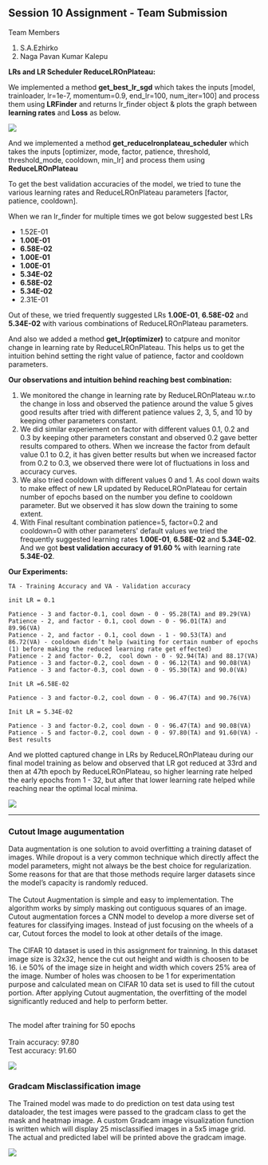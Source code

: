 ## Session 10 Assignment - Team Submission
Team Members
1. S.A.Ezhirko
2. Naga Pavan Kumar Kalepu

**LRs and LR Scheduler ReduceLROnPlateau:**

We implemented a method **get_best_lr_sgd** which takes the inputs [model, trainloader, lr=1e-7, momentum=0.9, end_lr=100, num_iter=100] and process them
using **LRFinder** and returns lr_finder object & plots the graph between **learning rates** and **Loss** as below.

![](images/lr_finder_plot_lrs_loss.png)

And we implemented a method **get_reducelronplateau_scheduler** which takes the inputs [optimizer, mode, factor, patience, threshold, threshold_mode, cooldown,
min_lr] and process them using **ReduceLROnPlateau**

To get the best validation accuracies of the model, we tried to tune the various learning rates and ReduceLROnPlateau parameters [factor, patience, cooldown].

When we ran lr_finder for multiple times we got below suggested best LRs

- 1.52E-01
- **1.00E-01**
- **6.58E-02**
- **1.00E-01**
- **1.00E-01**
- **5.34E-02**
- **6.58E-02**
- **5.34E-02**
- 2.31E-01

Out of these, we tried frequently suggested LRs **1.00E-01**, **6.58E-02** and **5.34E-02** with various combinations of ReduceLROnPlateau parameters.

And also we added a method **get_lr(optimizer)** to catpure and monitor change in learning rate by ReduceLROnPlateau. This helps us to get the intuition behind setting the right value of patience, factor and cooldown parameters.

**Our observations and intuition behind reaching best combination:**

1. We monitored the change in learning rate by ReduceLROnPlateau w.r.to the change in loss and observed the patience around the value 5 gives good results after tried with different patience values 2, 3, 5, and 10 by keeping other parameters constant.
2. We did similar experiement on factor with different values 0.1, 0.2 and 0.3 by keeping other parameters constant and observed 0.2 gave better results compared to others. When we increase the factor from default value 0.1 to 0.2, it has given better results but when we increased factor from 0.2 to 0.3, we observed there were lot of fluctuations in loss and accuracy curves.
3. We also tried cooldown with different values 0 and 1. As cool down waits to make effect of new LR updated by ReduceLROnPlateau for certain number of epochs based on the number you define to cooldown parameter. But we observed it has slow down the training to some extent.
4. With Final resultant combination patience=5, factor=0.2 and cooldown=0 with other parameters' default values we tried the frequently suggested learning rates **1.00E-01**, **6.58E-02** and **5.34E-02**. And we got **best validation accuracy of 91.60 %** with learning rate **5.34E-02**.

**Our Experiments:**

```
TA - Training Accuracy and VA - Validation accuracy

init LR = 0.1

Patience - 3 and factor-0.1, cool down - 0 - 95.28(TA) and 89.29(VA)
Patience - 2, and factor - 0.1, cool down - 0 - 96.01(TA) and 89.96(VA) 
Patience - 2, and factor - 0.1, cool down - 1 - 90.53(TA) and 86.72(VA) - cooldown didn’t help (waiting for certain number of epochs (1) before making the reduced learning rate get effected)
Patience - 2 and factor- 0.2,  cool down - 0 - 92.94(TA) and 88.17(VA) 
Patience - 3 and factor-0.2, cool down - 0 - 96.12(TA) and 90.08(VA) 
Patience - 3 and factor-0.3, cool down - 0 - 95.30(TA) and 90.0(VA)

Init LR =6.58E-02

Patience - 3 and factor-0.2, cool down - 0 - 96.47(TA) and 90.76(VA)

Init LR = 5.34E-02

Patience - 3 and factor-0.2, cool down - 0 - 96.47(TA) and 90.08(VA)
Patience - 5 and factor-0.2, cool down - 0 - 97.80(TA) and 91.60(VA) - Best results

```

And we plotted captured change in LRs by ReduceLROnPlateau during our final model training as below and observed that LR got reduced at 33rd and then at 47th epoch by ReduceLROnPlateau, so higher learning rate helped the early epochs from 1 - 32, but after that lower learning rate helped while reaching near the optimal local minima.

![](images/lr_change_reduce_lr_plateau.png)

**********************************************************************************************************************
### Cutout Image augumentation
Data augmentation is one solution to avoid overfitting a training dataset of images. While dropout is a very common technique which directly affect the model parameters, might not always be the best choice for regularization. Some reasons for that are that those methods require larger datasets since the model’s capacity is randomly reduced.<br /><br />
The Cutout Augmentation is simple and easy to implementation. The algorithm works by simply masking out contiguous squares of an image. Cutout augmentation forces a CNN model to develop a more diverse set of features for classifying images. Instead of just focusing on the wheels of a car, Cutout forces the model to look at other details of the image.<br /><br />
The CIFAR 10 dataset is used in this assignment for trainning. In this dataset image size is 32x32, hence the cut out height and width is choosen to be 16. i.e 50% of the image size in height and width which covers 25% area of the image. Number of holes was choosen to be 1 for experimentation purpose and calculated mean on CIFAR 10 data set is used to fill the cutout portion. After applying Cutout augmentation, the overfitting of the model significantly reduced and help to perform better. <br /><br />

The model after training for 50 epochs <br /><br />
Train accuracy: 97.80<br />
Test accuracy: 91.60<br />

![](images/Cutout.png)

### Gradcam Misclassification image

The Trained model was made to do prediction on test data using test dataloader, the test images were passed to the gradcam class to get the mask and heatmap image.
A custom Gradcam image visualization function is written which will display 25 misclassified images in a 5x5 image grid. The actual and predicted label will be printed above the gradcam image.

![](images/Missclassified.png)
